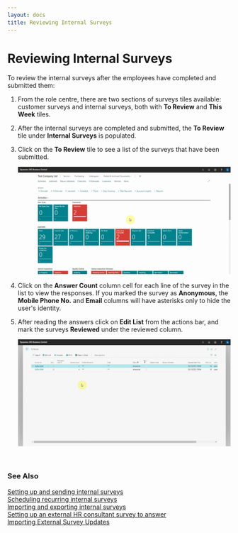 ```yaml
---
layout: docs
title: Reviewing Internal Surveys
---
```


# Reviewing Internal Surveys

To review the internal surveys after the employees have completed and submitted them:
1. From the role centre, there are two sections of surveys tiles available: customer surveys and internal surveys, both with **To Review** and **This Week** tiles.
2. After the internal surveys are completed and submitted, the **To Review** tile under **Internal Surveys** is populated.
3. Click on the **To Review** tile to see a list of the surveys that have been submitted.

   ![](media/garagehive-internal-surveys001.gif)

4. Click on the **Answer Count** column cell for each line of the survey in the list to view the responses. If you marked the survey as **Anonymous**, the **Mobile Phone No.** and **Email** columns will have asterisks only to hide the user's identity.
5. After reading the answers click on **Edit List** from the actions bar, and mark the surveys **Reviewed** under the reviewed column.

   ![](media/garagehive-internal-surveys002.gif)

<br>

### **See Also**

[Setting up and sending internal surveys](garagehive-setting-up-and-sending-internal-surveys.html) \
[Scheduling recurring internal surveys](garagehive-scheduling-recurring-internal-surveys.html) \
[Importing and exporting internal surveys](garagehive-importing-and-exporting-internal-surveys.html) \
[Setting up an external HR consultant survey to answer](setting-up-an-external-hr-consultant-survey-to-answer.html) \
[Importing External Survey Updates](garagehive-importing-external-survey-updates.html)
